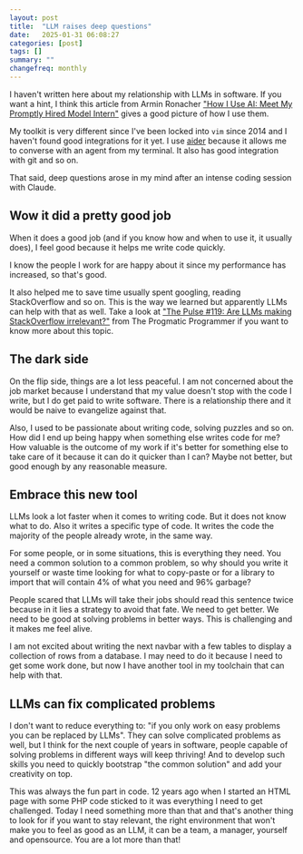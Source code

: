 ```yaml
---
layout: post
title:  "LLM raises deep questions"
date:   2025-01-31 06:08:27
categories: [post]
tags: []
summary: ""
changefreq: monthly
---
```


I haven't written here about my relationship with LLMs in software. If you want a hint,
I think this article from Armin Ronacher ["How I Use AI: Meet My Promptly Hired
Model Intern"](https://lucumr.pocoo.org/2025/1/30/how-i-ai/) gives a good
picture of how I use them.

My toolkit is very different since I've been locked into `vim` since 2014 and I haven't
found good integrations for it yet. I use [aider](https://aider.chat/) because it
allows me to converse with an agent from my terminal. It also has good
integration with git and so on.

That said, deep questions arose in my mind after an intense coding session with Claude.

## Wow it did a pretty good job

When it does a good job (and if you know how and when to use it, it usually
does), I feel good because it helps me write code quickly.

I know the people I work for are happy about it since my performance has
increased, so that's good.

It also helped me to save time usually spent googling, reading StackOverflow
and so on. This is the way we learned but apparently LLMs can help with that as
well. Take a look at ["The Pulse #119: Are LLMs making StackOverflow
irrelevant?"](https://newsletter.pragmaticengineer.com/p/the-pulse-119) from
The Progmatic Programmer if you want to know more about this topic.

## The dark side

On the flip side, things are a lot less peaceful. I am not concerned
about the job market because I understand that my value doesn't stop with the code
I write, but I do get paid to write software. There is a relationship there and it would be
naive to evangelize against that.

Also, I used to be passionate about writing code, solving puzzles and so on. How
did I end up being happy when something else writes code for me? How
valuable is the outcome of my work if it's better for something else to take care
of it because it can do it quicker than I can? Maybe not better, but good
enough by any reasonable measure.

## Embrace this new tool

LLMs look a lot faster when it comes to writing code. But it does not know what
to do. Also it writes a specific type of code. It writes the code the majority
of the people already wrote, in the same way.

For some people, or in some situations, this is everything they need. You need a
common solution to a common problem, so why should you write it yourself or waste
time looking for what to copy-paste or for a library to import that will
contain 4% of what you need and 96% garbage?

People scared that LLMs will take their jobs should read this sentence twice
because in it lies a strategy to avoid that fate. We need to get better. We
need to be good at solving problems in better ways. This is challenging and it
makes me feel alive.

I am not excited about writing the next navbar with a few tables to display a
collection of rows from a database. I may need to do it because I need to get
some work done, but now I have another tool in my toolchain that can help with
that.

## LLMs can fix complicated problems

I don't want to reduce everything to: "if you only work on easy problems you can
be replaced by LLMs". They can solve complicated problems as well, but I think
for the next couple of years in software, people capable of solving problems in
different ways will keep thriving! And to develop such skills you need
to quickly bootstrap "the common solution" and add your creativity on top.

This was always the fun part in code. 12 years ago when I started an HTML page
with some PHP code sticked to it was everything I need to get challenged. Today
I need something more than that and that's another thing to look for if you
want to stay relevant, the right environment that won't make you to feel as
good as an LLM, it can be a team, a manager, yourself and opensource. You are a
lot more than that!
